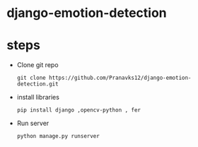 # django-emotion-detection
# steps
- Clone git repo
  ```
  git clone https://github.com/Pranavks12/django-emotion-detection.git
  ```
- install libraries
  ```
  pip install django ,opencv-python , fer
  ```

- Run server
  ```
  python manage.py runserver
  ```

